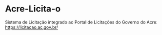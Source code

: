 # Acre-Licita-o
Sistema de Licitação integrado ao Portal de Licitações do Governo do Acre: https://licitacao.ac.gov.br/
